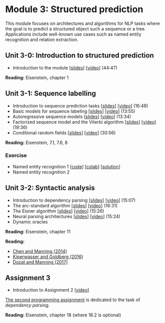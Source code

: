 # Module 3: Structured prediction

This module focuses on architectures and algorithms for NLP tasks where the goal is to predict a structured object such a sequence or a tree. Applications include well-known use cases such as named entity recognition and relation extraction.

## Unit 3-0: Introduction to structured prediction

* Introduction to the module [[slides](slides/module2.pdf)] [[video](https://youtu.be/PK0Kil5REy8)] (44:47)

**Reading:** Eisenstein, chapter 1

## Unit 3-1: Sequence labelling

* Introduction to sequence prediction tasks [[slides](slides/slides-221.pdf)] [[video](https://youtu.be/VCORDrz-Tzs)] (16:48)
* Basic models for sequence labeling [[slides](slides/slides-222.pdf)] [[video](https://youtu.be/E7jrhDkrmZQ)] (13:55)
* Autoregressive sequence models [[slides](slides/slides-231.pdf)] [[video](https://youtu.be/V9TJMODq-rU)] (13:34)
* Factorized sequence model and the Viterbi algorithm [[slides](slides/slides-232.pdf)] [[video](https://youtu.be/C_5nfLIhMjw)] (19:36)
* Conditional random fields [[slides](slides/slides-233.pdf)] [[video](https://youtu.be/8wLScZOGeRc)] (30:56)

**Reading:** Eisenstein, 7.1, 7.6, 8

### Exercise

* Named entity recognition 1 [[code](https://github.com/liu-nlp/dl4nlp/tree/master/exercise2_1)] [[colab](https://drive.google.com/file/d/1xLwc_NGpqscRfJaQAITmE5CoTRqksJAz/view)] [[solution](https://github.com/liu-nlp/dl4nlp/blob/master/exercise2_1/Exercise%202.1%20solution.ipynb)]
* Named entity recognition 2

## Unit 3-2: Syntactic analysis

* Introduction to dependency parsing [[slides](slides/slides-241.pdf)] [[video](https://youtu.be/cx4B43sstTQ)] (15:07)
* The arc-standard algorithm [[slides](slides/slides-242.pdf)] [[video](https://youtu.be/IQC8Qy8bfG8)] (16:31)
* The Eisner algorithm [[slides](slides/slides-251.pdf)] [[video](https://youtu.be/QU059k3xifI)] (15:26)
* Neural parsing architectures [[slides](slides/slides-252.pdf)] [[video](https://youtu.be/l3_HM9NfSjc)] (15:24)
* Dynamic oracles

**Reading:** Eisenstein, chapter 11

**Reading:** 

* [Chen and Manning (2014)](https://www.aclweb.org/anthology/D14-1082/)
* [Kiperwasser and Goldberg (2016)](https://www.aclweb.org/anthology/Q16-1023/)
* [Dozat and Manning (2017)](https://openreview.net/forum?id=Hk95PK9le)

## Assignment 3

* Introduction to Assignment 2 [[video](https://youtu.be/C7PnsTie1YA)]

[The second programming assignment](assignment2/assignment2.ipynb) is dedicated to the task of *dependency parsing*.

**Reading:** Eisenstein, chapter 18 (where 18.2 is optional)
